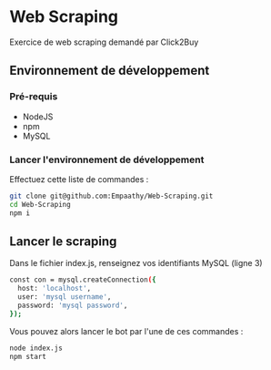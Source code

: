 # Web Scraping

Exercice de web scraping demandé par Click2Buy

## Environnement de développement

### Pré-requis

- NodeJS
- npm
- MySQL


### Lancer l'environnement de développement

Effectuez cette liste de commandes :
```bash
git clone git@github.com:Empaathy/Web-Scraping.git
cd Web-Scraping
npm i
```


## Lancer le scraping

Dans le fichier index.js, renseignez vos identifiants MySQL (ligne 3)

```bash
const con = mysql.createConnection({
  host: 'localhost',
  user: 'mysql username',
  password: 'mysql password',
});
```

Vous pouvez alors lancer le bot par l'une de ces commandes :

```bash
node index.js
npm start
```